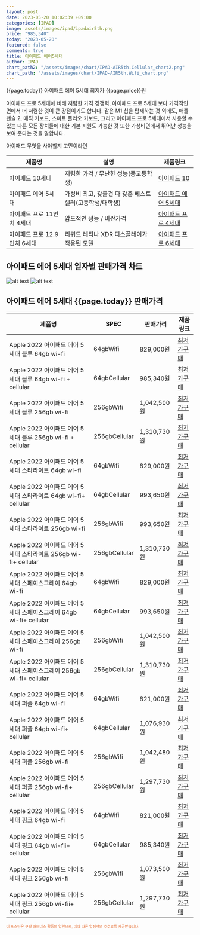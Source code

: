 ```yaml
---
layout: post
date: 2023-05-20 10:02:39 +09:00
categories: [IPAD]
image: assets/images/ipad/ipadair5th.png
price: "985,340"
today: "2023-05-20"
featured: false
comments: true
title: 아이패드 에어5세대
author: IPAD
chart_path2: "/assets/images/chart/IPAD-AIR5th.Cellular_chart2.png"
chart_path: "/assets/images/chart/IPAD-AIR5th.Wifi_chart.png"
---
```


{{page.today}} 아이패드 에어 5세대 최저가 {{page.price}}원

아이패드 프로 5세대에 비해 저렴한 가격 경쟁력,
아이패드 프로 5세대 보다 가격적인 면에서 더 저렴한 것이 큰 강점이기도 합니다. 같은 M1 칩을 탑재하는 것 외에도, 애플 펜슬 2, 매직 키보드, 스마트 폴리오 키보드, 그리고 아이패드 프로 5세대에서 사용할 수 있는 다른 모든 장치들에 대한 기본 지원도 가능한 것 또한 가성비면에서 뛰어난 성능을 보여 준다는 것을 말합니다.

<main>
<P>아이패드 무엇을 사야할지 고민이라면</P>
<table id="rwd-table">
  <thead>
    <tr>
      <th>제품명</th>
      <th>설명</th>
      <th>제품링크</th>
    </tr>
  </thead>
  <tbody>
    <tr>
       <td>아이패드 10세대</td>
       <td>저렴한 가격 / 무난한 성능(중고등학생)</td>
       <td><a href='/APPLE-IPAD-10th/'>아이패드 10</a></td>
    </tr>
    <tr>
       <td>아이패드 에어 5세대</td>
       <td>가성비 최고, 갖출건 다 갖춘 베스트 셀러(고등학생/대학생)</td>
       <td><a href='/APPLE-IPAD-AIR5th/'>아이패드 에어 5세대</a></td>
    </tr>
    <tr>
       <td>아이패드 프로 11인치 4세대</td>
       <td>압도적인 성능 / 비싼가격</td>
       <td><a href='/APPLE-IPAD-PRO4th/'>아이패드 프로 4세대</a></td>
    </tr>
    <tr>
       <td>아이패드 프로 12.9인치 6세대</td>
       <td>리퀴드 레티나 XDR 디스플레이가 적용된 모델</td>
       <td><a href='/APPLE-IPAD-PRO6th/'>아이패드 프로 6세대</a></td>
    </tr>
  </tbody>
</table>
</main>


## 아이패드 에어 5세대 일자별 판매가격 차트
![alt text]({{page.chart_path}} "아이패드 에어 5세대 Wifi 판매가격 차트")
![alt text]({{page.chart_path2}} "아이패드 에어 5세대 Cellular 판매가격 차트")

## 아이패드 에어 5세대 {{page.today}} 판매가격
<main>
<table id="rwd-table-large">
  <thead>
    <tr>
      <th>제품명</th>
      <th>SPEC</th>
      <th>판매가격</th>
      <th>제품링크</th>
    </tr>
  </thead>
  <tbody><tr>
        <td>Apple 2022 아이패드 에어 5세대 블루 64gb wi-fi</td>
        <td>64gbWifi</td>
        <td>829,000원</td>
        <td><a href='https://link.coupang.com/a/SAerg' target='_blank'>최저가구매</a></td>
        </tr><tr>
        <td>Apple 2022 아이패드 에어 5세대 블루 64gb wi-fi + cellular</td>
        <td>64gbCellular</td>
        <td>985,340원</td>
        <td><a href='https://link.coupang.com/a/SAew3' target='_blank'>최저가구매</a></td>
        </tr><tr>
        <td>Apple 2022 아이패드 에어 5세대 블루  256gb wi-fi</td>
        <td>256gbWifi</td>
        <td>1,042,500원</td>
        <td><a href='https://link.coupang.com/a/SAez7' target='_blank'>최저가구매</a></td>
        </tr><tr>
        <td>Apple 2022 아이패드 에어 5세대 블루 256gb wi-fi + cellular</td>
        <td>256gbCellular</td>
        <td>1,310,730원</td>
        <td><a href='https://link.coupang.com/a/SAeEA' target='_blank'>최저가구매</a></td>
        </tr><tr>
        <td>Apple 2022 아이패드 에어 5세대 스타라이트 64gb wi-fi</td>
        <td>64gbWifi</td>
        <td>829,000원</td>
        <td><a href='https://link.coupang.com/a/SAeeA' target='_blank'>최저가구매</a></td>
        </tr><tr>
        <td>Apple 2022 아이패드 에어 5세대 스타라이트 64gb wi-fi+ cellular</td>
        <td>64gbCellular</td>
        <td>993,650원</td>
        <td><a href='https://link.coupang.com/a/SAekf' target='_blank'>최저가구매</a></td>
        </tr><tr>
        <td>Apple 2022 아이패드 에어 5세대 스타라이트 256gb wi-fi</td>
        <td>256gbWifi</td>
        <td>993,650원</td>
        <td><a href='https://link.coupang.com/a/SAdYc' target='_blank'>최저가구매</a></td>
        </tr><tr>
        <td>Apple 2022 아이패드 에어 5세대 스타라이트 256gb wi-fi+ cellular</td>
        <td>256gbCellular</td>
        <td>1,310,730원</td>
        <td><a href='https://link.coupang.com/a/SAea1' target='_blank'>최저가구매</a></td>
        </tr><tr>
        <td>Apple 2022 아이패드 에어 5세대 스페이스그레이 64gb wi-fi</td>
        <td>64gbWifi</td>
        <td>829,000원</td>
        <td><a href='https://link.coupang.com/a/SAfcf' target='_blank'>최저가구매</a></td>
        </tr><tr>
        <td>Apple 2022 아이패드 에어 5세대 스페이스그레이 64gb wi-fi+ cellular</td>
        <td>64gbCellular</td>
        <td>993,650원</td>
        <td><a href='https://link.coupang.com/a/SAe8I' target='_blank'>최저가구매</a></td>
        </tr><tr>
        <td>Apple 2022 아이패드 에어 5세대 스페이스그레이 256gb wi-fi</td>
        <td>256gbWifi</td>
        <td>1,042,500원</td>
        <td><a href='https://link.coupang.com/a/SAfgS' target='_blank'>최저가구매</a></td>
        </tr><tr>
        <td>Apple 2022 아이패드 에어 5세대 스페이스그레이 256gb wi-fi+ cellular</td>
        <td>256gbCellular</td>
        <td>1,310,730원</td>
        <td><a href='https://link.coupang.com/a/SAfme' target='_blank'>최저가구매</a></td>
        </tr><tr>
        <td>Apple 2022 아이패드 에어 5세대 퍼플 64gb wi-fi</td>
        <td>64gbWifi</td>
        <td>821,000원</td>
        <td><a href='https://link.coupang.com/a/SAfvg' target='_blank'>최저가구매</a></td>
        </tr><tr>
        <td>Apple 2022 아이패드 에어 5세대 퍼플 64gb wi-fi+ cellular</td>
        <td>64gbCellular</td>
        <td>1,076,930원</td>
        <td><a href='https://link.coupang.com/a/SAfyl' target='_blank'>최저가구매</a></td>
        </tr><tr>
        <td>Apple 2022 아이패드 에어 5세대 퍼플 256gb wi-fi</td>
        <td>256gbWifi</td>
        <td>1,042,480원</td>
        <td><a href='https://link.coupang.com/a/SAfCf' target='_blank'>최저가구매</a></td>
        </tr><tr>
        <td>Apple 2022 아이패드 에어 5세대 퍼플 256gb wi-fi+ cellular</td>
        <td>256gbCellular</td>
        <td>1,297,730원</td>
        <td><a href='https://link.coupang.com/a/SAfJk' target='_blank'>최저가구매</a></td>
        </tr><tr>
        <td>Apple 2022 아이패드 에어 5세대 핑크 64gb wi-fi</td>
        <td>64gbWifi</td>
        <td>821,000원</td>
        <td><a href='https://link.coupang.com/a/SAfO5' target='_blank'>최저가구매</a></td>
        </tr><tr>
        <td>Apple 2022 아이패드 에어 5세대 핑크 64gb wi-fii+ cellular</td>
        <td>64gbCellular</td>
        <td>985,340원</td>
        <td><a href='https://link.coupang.com/a/SAfUD' target='_blank'>최저가구매</a></td>
        </tr><tr>
        <td>Apple 2022 아이패드 에어 5세대 핑크 256gb wi-fi</td>
        <td>256gbWifi</td>
        <td>1,073,500원</td>
        <td><a href='https://link.coupang.com/a/SAfXo' target='_blank'>최저가구매</a></td>
        </tr><tr>
        <td>Apple 2022 아이패드 에어 5세대 핑크 256gb wi-fii+ cellular</td>
        <td>256gbCellular</td>
        <td>1,297,730원</td>
        <td><a href='https://link.coupang.com/a/SAf0M' target='_blank'>최저가구매</a></td>
        </tr></tbody>
</table>
</main>
<div style="color:#e56a2c;font-size: 0.7em;" >
이 포스팅은 쿠팡 파트너스 활동의 일환으로, 이에 따른 일정액의 수수료를 제공받습니다.
</div>
